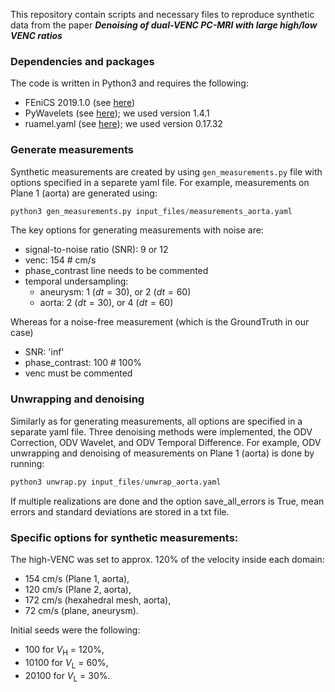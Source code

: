 This repository contain scripts and necessary files to reproduce synthetic data from the paper
**_Denoising of dual-VENC PC-MRI with large high/low VENC ratios_**

### Dependencies and packages
The code is written in Python3 and requires the following:
- FEniCS 2019.1.0 (see [here](https://fenicsproject.org/download/archive/))
- PyWavelets (see [here](https://github.com/PyWavelets/pywt)); we used version 1.4.1
- ruamel.yaml (see [here](https://pypi.org/project/ruamel.yaml/)); we used version 0.17.32

### Generate measurements
Synthetic measurements are created by using `gen_measurements.py` file with options specified in a separete yaml file.
For example, measurements on Plane 1 (aorta) are generated using:
```python
python3 gen_measurements.py input_files/measurements_aorta.yaml
```

The key options for generating measurements with noise are:
- signal-to-noise ratio (SNR): 9 or 12
- venc: 154 # cm/s
- phase_contrast line needs to be commented
- temporal undersampling:
  - aneurysm: 1 ($dt=30$), or 2 ($dt=60$)
  - aorta: 2 ($dt=30$), or 4 ($dt=60$)

Whereas for a noise-free measurement (which is the GroundTruth in our case)
- SNR: 'inf'
- phase_contrast: 100 # 100%
- venc must be commented


### Unwrapping and denoising
Similarly as for generating measurements, all options are specified in a separate yaml file. Three denoising methods were implemented, the ODV Correction, ODV Wavelet, and ODV Temporal Difference.
For example, ODV unwrapping and denoising of measurements on Plane 1 (aorta) is done by running:
```python
python3 unwrap.py input_files/unwrap_aorta.yaml
```
If multiple realizations are done and the option save_all_errors is True, mean errors and standard deviations are stored in a txt file.


### Specific options for synthetic measurements:

The high-VENC was set to approx. 120% of the velocity inside each domain:
- 154 cm/s (Plane 1, aorta),
- 120 cm/s (Plane 2, aorta),
- 172 cm/s (hexahedral mesh, aorta),
- 72 cm/s (plane, aneurysm).

Initial seeds were the following:
- 100 for $V_\text{H}$ = 120%,
- 10100 for $V_\text{L}$ = 60%,
- 20100 for $V_\text{L}$ = 30%.
